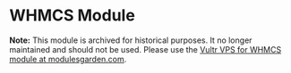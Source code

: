 # WHMCS Module

**Note:** This module is archived for historical purposes. It no longer maintained and should not be used. Please use the [Vultr VPS for WHMCS module at modulesgarden.com](https://www.modulesgarden.com/products/whmcs/vultr-vps).
